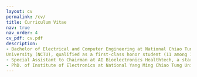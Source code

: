 ```yaml
---
layout: cv
permalink: /cv/
title: Curriculum Vitae
nav: true
nav_order: 4
cv_pdf: cv.pdf
description: 
- Bachelor of Electrical and Computer Engineering at National Chiao Tung
University (NCTU), qualified as a first-class honor student (11 among 175) in the year 2017 at admission.
- Special Assistant to Chairman at AI Bioelectronics Healthtech, a startup dedicated to digitizing the medical supply chain.
- PhD. of Institute of Electronics at National Yang Ming Chiao Tung University (NYCU), with scholarship from the Electronics Department.
---
```

